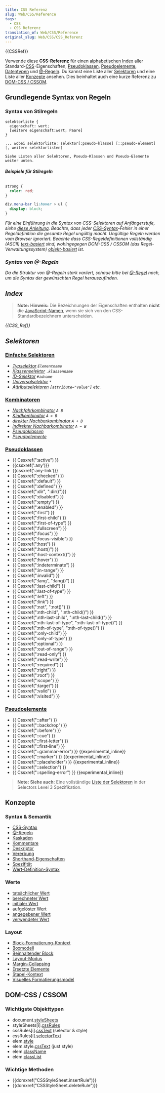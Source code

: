 ```yaml
---
title: CSS Referenz
slug: Web/CSS/Reference
tags:
  - CSS
  - CSS Referenz
translation_of: Web/CSS/Reference
original_slug: Web/CSS/CSS_Referenz
---
```

{{CSSRef}}

Verwende diese **CSS-Referenz** für einen [alphabetischen Index](#Index) aller Standard-[CSS](/de/docs/Web/CSS)-Eigenschaften, [Pseudoklassen](/de/docs/Web/CSS/Pseudo-classes), [Pseudoelemente](/de/docs/Web/CSS/Pseudo-elements), [Datentypen](/de/docs/Web/CSS/CSS_Typen) und [@-Regeln](/de/docs/Web/CSS/At-rule). Du kannst eine Liste aller [Selektoren](#Selektoren) und eine Liste aller [Konzepte](#Konzepte) ansehen. Dies beinhaltet auch eine kurze Referenz zu [DOM-CSS / CSSOM](#DOM-CSS_CSSOM).

## Grundlegende Syntax von Regeln

### Syntax von Stilregeln

    selektorliste {
      eigenschaft: wert;
      [weitere eigenschaft:wert; Paare]
    }

    ... wobei selektorliste: selektor[:pseudo-klasse] [::pseudo-element] [, weitere selektorlisten]

    Siehe Listen aller Selektoren, Pseudo-Klassen und Pseudo-Elemente weiter unten.

#### _Beispiele für Stilregeln_

```css

strong {
  color: red;
}

div.menu-bar li:hover > ul {
  display: block;
}
```

_Für eine Einführung in die Syntax von CSS-Selektoren auf Anfängerstufe, siehe [diese Anleitung](/de/docs/Learn/CSS/Introduction_to_CSS/Selectors). Beachte, dass jeder [CSS-Syntax](/de/docs/Web/CSS/Syntax)-Fehler in einer Regeldefinition die gesamte Regel ungültig macht. Ungültige Regeln werden vom Browser ignoriert. Beachte dass CSS-Regeldefinitionen vollständig (ASCII) [text-basiert](https://www.w3.org/TR/css-syntax-3/#intro) sind, wohingegegen DOM-CSS / CSSOM (das Regel-Verwaltungssystem) [objekt-basiert](https://www.w3.org/TR/cssom/#introduction) ist._

### _Syntax von @-Regeln_

_Da die Struktur von @-Regeln stark variiert, schaue bitte bei [@-Regel](/de/docs/Web/CSS/At-rule) nach, um die Syntax der gewünschten Regel herauszufinden._

## _Index_

> **Note:** **Hinweis:** Die Bezeichnungen der Eigenschaften enthalten **nicht** die [JavaScript-Namen](/de/docs/Web/CSS/CSS_Properties_Reference), wenn sie sich von den CSS-Standardbezeichnern unterscheiden.

_{{CSS_Ref}}_

## _Selektoren_

### [Einfache Selektoren](/de/docs/Web/CSS/CSS_Selectors#Grundlegende_Selektoren)

- _[Typselektor](/de/docs/Web/CSS/Type_selectors) `Elementname`_
- _[Klassenselektor](/de/docs/Web/CSS/Klassenselektoren) `.klassenname`_
- _[ID-Selektor](/de/docs/Web/CSS/ID-Selektoren) `#idname`_
- _[Universalselektor](/de/docs/Web/CSS/Universal_selectors) `*`_
- _[Attributselektoren](/de/docs/Web/CSS/Attributselektoren) `[attribute="value"]` etc._

### [Kombinatoren](/de/docs/Web/CSS/CSS_Selectors#Kombinatoren)

- _[Nachfahrkombinator](/de/CSS/Nachfahrkombinator) `A B`_
- _[Kindkombinator](/de/CSS/Kindkombinator) `A > B`_
- _[direkter Nachbarkombinator](/de/CSS/direkter_Nachbarkombinator) `A + B`_
- _[indirekter Nachbarkombinator](/de/CSS/indirekter_Nachbarkombinator) `A ~ B`_
- _[Pseudoklassen](/de/docs/Web/CSS/Pseudo-classes)_
- _[Pseudoelemente](/de/docs/Web/CSS/Pseudo-elements)_

### [Pseudoklassen](/de/docs/Web/CSS/Pseudo-classes)

- {{ Cssxref(":active") }}
- {{cssxref(':any')}}
- {{cssxref(':any-link')}}
- {{ Cssxref(":checked") }}
- {{ Cssxref(":default") }}
- {{ Cssxref(":defined") }}
- {{ Cssxref(":dir", ":dir()")}}
- {{ Cssxref(":disabled") }}
- {{ Cssxref(":empty") }}
- {{ Cssxref(":enabled") }}
- {{ Cssxref(":first") }}
- {{ Cssxref(":first-child") }}
- {{ Cssxref(":first-of-type") }}
- {{ Cssxref(":fullscreen") }}
- {{ Cssxref(":focus") }}
- {{ Cssxref(":focus-visible") }}
- {{ Cssxref(":host") }}
- {{ Cssxref(":host()") }}
- {{ Cssxref(":host-context()") }}
- {{ Cssxref(":hover") }}
- {{ Cssxref(":indeterminate") }}
- {{ Cssxref(":in-range") }}
- {{ Cssxref(":invalid") }}
- {{ Cssxref(":lang", ":lang()") }}
- {{ Cssxref(":last-child") }}
- {{ Cssxref(":last-of-type") }}
- {{ Cssxref(":left") }}
- {{ Cssxref(":link") }}
- {{ Cssxref(":not", ":not()") }}
- {{ Cssxref(":nth-child", ":nth-child()") }}
- {{ Cssxref(":nth-last-child", ":nth-last-child()") }}
- {{ Cssxref(":nth-last-of-type", ":nth-last-of-type()") }}
- {{ Cssxref(":nth-of-type", ":nth-of-type()") }}
- {{ Cssxref(":only-child") }}
- {{ Cssxref(":only-of-type") }}
- {{ Cssxref(":optional") }}
- {{ Cssxref(":out-of-range") }}
- {{ Cssxref(":read-only") }}
- {{ Cssxref(":read-write") }}
- {{ Cssxref(":required") }}
- {{ Cssxref(":right") }}
- {{ Cssxref(":root") }}
- {{ Cssxref(":scope") }}
- {{ Cssxref(":target") }}
- {{ Cssxref(":valid") }}
- {{ Cssxref(":visited") }}

### [Pseudoelemente](/de/docs/Web/CSS/Pseudo-elements)

- {{ Cssxref("::after") }}
- {{ Cssxref("::backdrop") }}
- {{ Cssxref("::before") }}
- {{ Cssxref("::cue") }}
- {{ Cssxref("::first-letter") }}
- {{ Cssxref("::first-line") }}
- {{ Cssxref("::grammar-error") }} {{experimental_inline}}
- {{ Cssxref("::marker") }} {{experimental_inline}}
- {{ Cssxref("::placeholder") }} {{experimental_inline}}
- {{ Cssxref("::selection") }}
- {{ Cssxref("::spelling-error") }} {{experimental_inline}}

> **Note:** **Siehe auch:** Eine vollständige [Liste der Selektoren](https://www.w3.org/TR/selectors/#selectors) in der Selectors Level 3 Spezifikation.

## Konzepte

### Syntax & Semantik

- [CSS-Syntax](/de/docs/Web/CSS/Syntax)
- [@-Regeln](/de/docs/Web/CSS/At-rule)
- [Kaskaden](/de/docs/Web/CSS/Cascade)
- [Kommentare](/de/CSS/Kommentare)
- [Deskriptor](</de/docs/Glossary/Descriptor_(CSS)>)
- [Vererbung](/de/docs/Web/CSS/inheritance)
- [Shorthand-Eigenschaften](/de/docs/Web/CSS/Shorthand_properties)
- [Spezifität](/de/CSS/Spezifität)
- [Wert-Definition-Syntax](/de/docs/Web/CSS/Value_definition_syntax)

### Werte

- [tatsächlicher Wert](/de/docs/Web/CSS/actual_value)
- [berechneter Wert](/de/docs/Web/CSS/computed_value)
- [initialer Wert](/de/docs/Web/CSS/initial_value)
- [aufgelöster Wert](/de/docs/Web/CSS/resolved_value)
- [angegebener Wert](/de/docs/Web/CSS/specified_value)
- [verwendeter Wert](/de/docs/Web/CSS/used_value)

### Layout

- [Block-Formatierung-Kontext](/de/docs/Web/Guide/CSS/Block_formatting_context)
- [Boxmodell](/de/CSS/Boxmodell)
- [Beinhaltender Block](/de/docs/Web/CSS/All_About_The_Containing_Block)
- [Layout-Modus](/de/docs/Web/CSS/Layout_mode)
- [Margin-Collapsing](/de/docs/Web/CSS/CSS_Box_Model/Mastering_margin_collapsing)
- [Ersetzte Elemente](/de/docs/Web/CSS/Replaced_element)
- [Stapel-Kontext](/de/docs/Web/CSS/CSS_Positioning/Understanding_z_index/The_stacking_context)
- [Visuelles Formatierungsmodel](/de/docs/Web/Guide/CSS/Visual_formatting_model)

## DOM-CSS / CSSOM

### Wichtigste Objekttypen

- document.[styleSheets](/de/docs/Web/API/Document/styleSheets)
- styleSheets\[i].[cssRules](/de/docs/Web/API/CSSRuleList)
- cssRules\[i].[cssText](/de/docs/Web/API/CSSRule/cssText) (selector & style)
- cssRules\[i].[selectorText](/de/docs/Web/API/CSSStyleRule/selectorText)
- elem.[style](/de/docs/Web/API/HTMLElement/style)
- elem.style.[cssText](/de/docs/Web/API/CSSStyleDeclaration/cssText) (just style)
- elem.[className](/de/docs/Web/API/Element/className)
- elem.[classList](/de/docs/Web/API/Element/classList)

### Wichtige Methoden

- {{domxref("CSSStyleSheet.insertRule")}}
- {{domxref("CSSStyleSheet.deleteRule")}}
